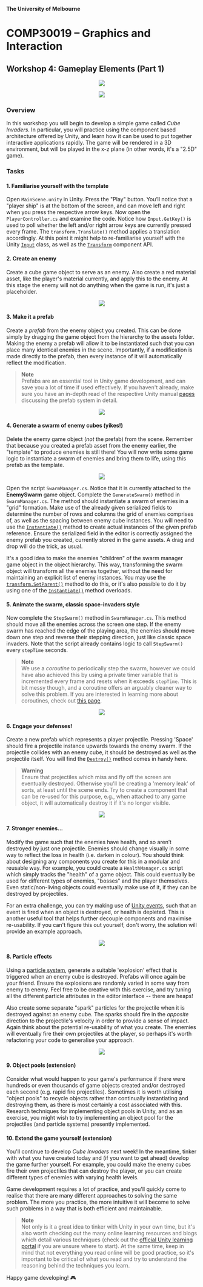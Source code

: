 **The University of Melbourne**
# COMP30019 – Graphics and Interaction

## Workshop 4: Gameplay Elements (Part 1)

<p align="center">
  <img src="Gifs/game.gif">
</p>

<p align="center">
  <a href="https://comp30019.github.io/Workshop-4-Solution/" alt="Play Online">
    <img src="https://img.shields.io/static/v1?label=Play%20Solution&message=comp30019.github.io/Workshop-4-Solution/&color=blue&logo=unity" />
  </a>
</p>

### Overview

In this workshop you will begin to develop a simple game called _Cube
Invaders_. In particular, you will practice using the component based
architecture offered by Unity, and learn how it can be used to put together
interactive applications rapidly. The game will be rendered in a 3D
environment, but will be played in the x-z plane (in other words, it's a "2.5D"
game). 

### Tasks

#### 1. Familiarise yourself with the template

Open `MainScene.unity` in Unity. Press the "Play" button. You’ll notice that a
"player ship" is at the bottom of the screen, and can move left and right when
you press the respective arrow keys. Now open the `PlayerController.cs` and
examine the code. Notice how `Input.GetKey()` is used to poll whether the left
and/or right arrow keys are currently pressed every frame. The
`transform.Translate()` method applies a translation accordingly. At this point
it might help to re-familiarise yourself with the Unity
[`Input`](https://docs.unity3d.com/ScriptReference/Input.html) class, as well
as the [`Transform`](https://docs.unity3d.com/ScriptReference/Transform.html)
component API.

#### 2. Create an enemy

Create a cube game object to serve as an enemy. Also create a red material
asset, like the player's material currently, and apply this to the enemy. At
this stage the enemy will not do anything when the game is run, it's just a
placeholder.

<p align="center">
  <img src="Gifs/task_2.gif">
</p>

#### 3. Make it a prefab

Create a *prefab* from the enemy object you created. This can be done simply by
dragging the game object from the hierarchy to the assets folder. Making the
enemy a prefab will allow it to be instantiated such that you can place many
identical enemies in the scene. Importantly, if a modification is made directly
to the prefab, then every instance of it will automatically reflect the
modification.

> **Note**<br>
> Prefabs are an essential tool in Unity game development, and can save you a
> lot of time if used effectively. If you haven't already, make sure you have
> an in-depth read of the respective Unity manual
> [pages](https://docs.unity3d.com/Manual/Prefabs.html) discussing the prefab
> system in detail.

<p align="center">
  <img src="Gifs/task_3.gif">
</p>

#### 4. Generate a swarm of enemy cubes (yikes!)

Delete the enemy game object (_not_ the prefab) from the scene. Remember that
because you created a prefab asset from the enemy earlier, the "template" to
produce enemies is still there! You will now write some game logic to
instantiate a swarm of enemies and bring them to life, using this prefab as the
template.

<p align="center">
  <img src="Gifs/task_4.gif">
</p>

Open the script `SwarmManager.cs`. Notice that it is currently attached to the
**EnemySwarm** game object. Complete the `GenerateSwarm()` method in
`SwarmManager.cs`. The method should instantiate a swarm of enemies in a "grid"
formation. Make use of the already given serialized fields to determine the
number of rows and columns the grid of enemies comprises of, as well as the
spacing between enemy cube instances. You will need to use the
[`Instantiate()`](https://docs.unity3d.com/ScriptReference/Object.Instantiate.html)
method to create actual instances of the given prefab reference. Ensure the
serialized field in the editor is correctly assigned the enemy prefab you
created, currently stored in the game assets. A drag and drop will do the
trick, as usual.

It's a good idea to make the enemies "children" of the swarm manager game
object in the object hierarchy. This way, transforming the swarm object will
transform all the enemies together, without the need for maintaining an
explicit list of enemy instances. You may use the
[`transform.SetParent()`](https://docs.unity3d.com/ScriptReference/Transform.SetParent.html)
method to do this, or it's also possible to do it by using one of the
[`Instantiate()`](https://docs.unity3d.com/ScriptReference/Object.Instantiate.html)
method overloads.

#### 5. Animate the swarm, classic space-invaders style

Now complete the `StepSwarm()` method in `SwarmManager.cs`. This method should
move all the enemies across the screen one step. If the enemy swarm has reached
the edge of the playing area, the enemies should move down one step and reverse
their stepping direction, just like classic space invaders. Note that the
script already contains logic to call `StepSwarm()` every `stepTime` seconds. 

> **Note**<br>
> We use a _coroutine_ to periodically step the swarm, however we could have
> also achieved this by using a private timer variable that is incremented
> every frame and resets when it exceeds `stepTime`. This is bit messy though,
> and a coroutine offers an arguably cleaner way to solve this problem. If you
> are interested in learning more about coroutines, check out [this
> page](https://docs.unity3d.com/Manual/Coroutines.html).

<p align="center">
  <img src="Gifs/task_5.gif">
</p>

#### 6. Engage your defenses!

Create a new prefab which represents a player projectile. Pressing 'Space' 
should fire a projectile instance upwards towards the enemy swarm. If the 
projectile collides with an enemy cube, it should be destroyed as well as the 
projectile itself. You will find the [`Destroy()`](https://docs.unity3d.com/ScriptReference/Object.Destroy.html) 
method comes in handy here. 

> **Warning**<br>
> Ensure that projectiles which miss and fly off the screen are eventually
> destroyed. Otherwise you'll be creating a 'memory leak' of sorts, at least
> until the scene ends. Try to create a component that can be re-used for this
> purpose, e.g., when attached to any game object, it will automatically
> destroy it if it's no longer visible.

<p align="center">
  <img src="Gifs/task_6.gif">
</p>

#### 7. Stronger enemies...

Modify the game such that the enemies have health, and so aren’t destroyed by
just one projectile. Enemies should change visually in some way to reflect the
loss in health (i.e. darken in colour). You should think about designing any
components you create for this in a modular and reusable way. For example, you
could create a `HealthManager.cs` script which simply tracks the "health" of a
game object. This could eventually be used for different types of enemies,
"bosses" and the player themselves. Even static/non-living objects could
eventually make use of it, if they can be destroyed by projectiles.

For an extra challenge, you can try making use of [Unity events](https://docs.unity3d.com/ScriptReference/Events.UnityEvent.html), such
that an event is fired when an object is destroyed, or health is depleted. This
is another useful tool that helps further decouple components and maximise
re-usability. If you can't figure this out yourself, don't worry, the solution
will provide an example approach. 

<p align="center">
  <img src="Gifs/task_7.gif">
</p>

#### 8. Particle effects

Using a [particle system](https://docs.unity3d.com/ScriptReference/ParticleSystem.html), generate
a suitable 'explosion' effect that is triggered when an enemy cube is
destroyed. Prefabs will once again be your friend. Ensure the explosions are
randomly varied in some way from enemy to enemy. Feel free to be creative with
this exercise, and try tuning all the different particle attributes in the
editor interface -- there are heaps!

Also create some separate "spark" particles for the projectile when it is
destroyed against an enemy cube. The sparks should fire in the _opposite_
direction to the projectile's velocity in order to provide a sense of impact.
Again think about the potential re-usability of what you create. The enemies
will eventually fire their own projectiles at the player, so perhaps it's worth
refactoring your code to generalise your approach.

<p align="center">
  <img src="Gifs/task_8.gif">
</p>

#### 9. Object pools (extension)

Consider what would happen to your game's performance if there were hundreds or
even thousands of game objects created and/or destroyed each second (e.g. rapid
fire projectiles). Sometimes it is worth utilising "object pools" to recycle
objects rather than continually instantiating and destroying them, as there is
most certainly a cost associated with this. Research techniques for
implementing object pools in Unity, and as an exercise, you might wish to try
implementing an object pool for the projectiles (and particle systems)
presently implemented. 

#### 10. Extend the game yourself (extension)

You'll continue to develop _Cube Invaders_ next week! In the meantime, tinker
with what you have created today and (if you want to get ahead) develop the
game further yourself. For example, you could make the enemy cubes fire their
own projectiles that can destroy the player, or you can create different types
of enemies with varying health levels.

Game development requires a lot of practice, and you'll quickly come to realise
that there are many different approaches to solving the same problem. The more
you practice, the more intuitive it will become to solve such problems in a way
that is both efficient and maintainable. 

> **Note**<br>
> Not only is it a great idea to tinker with Unity in your own time, but it's
also worth checking out the many online learning resources and blogs which
detail various techniques (check out the [official Unity learning
portal](https://learn.unity.com/) if you are unsure where to start). At the
same time, keep in mind that not everything you read online will be good
practice, so it's important to be critical of what you read and try to
understand the reasoning behind the techniques you learn.

Happy game developing! :video_game:

